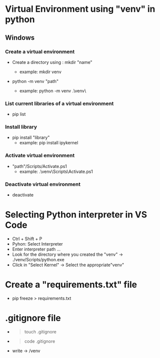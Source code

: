 # Virtual Environment using "venv" in python

## Windows

### Create a virtual environment

- Create a directory using : mkdir "name"
    - example: mkdir venv

- python -m venv "path" 
    - example: python -m venv .\venv\

### List current libraries of a virtual environment
- pip list 

### Install library
- pip install "library"
    - example: pip install ipykernel 

### Activate virtual environment
- "path"/Scripts/Activate.ps1
    - example: .\venv\Scripts\Activate.ps1

### Deactivate virtual environment
- deactivate


# Selecting Python interpreter in VS Code

- Ctrl + Shift + P
- Pyhon: Select Interpreter
- Enter interpreter path ...
- Look for the directory where you created the "venv" -> ./venv/Scripts/python.exe
- Click in "Select Kernel" -> Select the appropriate"venv"

# Create a "requirements.txt" file
- pip freeze > requirements.txt

# .gitignore file 
- > touch .gitignore
- > code .gitignore
- write -> /venv

